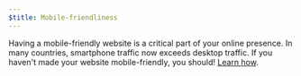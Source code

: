 ```yaml
---
$title: Mobile-friendliness
---
```


Having a mobile-friendly website is a critical part of your online presence. In many countries, smartphone traffic now exceeds desktop traffic. If you haven't made your website mobile-friendly, you should! [Learn how](https://support.google.com/webmasters/answer/6352293#blocked-resources).
